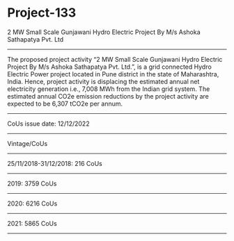 # Project-133
2 MW Small Scale Gunjawani Hydro Electric Project By M/s Ashoka Sathapatya Pvt. Ltd
____________________
The proposed project activity “2 MW Small Scale Gunjawani Hydro Electric Project By M/s Ashoka Sathapatya Pvt. Ltd.”, is a grid connected Hydro Electric Power project located in Pune district in the state of Maharashtra, India. Hence, project activity is displacing the estimated annual net electricity generation i.e., 7,008 MWh from the Indian grid system. The estimated annual CO2e emission reductions by the project activity are expected to be 6,307 tCO2e per annum.
__________________________
CoUs issue date: 12/12/2022
_____
Vintage/CoUs
______________
25/11/2018-31/12/2018: 216 CoUs
_____________
2019: 3759 CoUs
_______________
2020: 6216 CoUs
______________
2021: 5865 CoUs
_____________________

